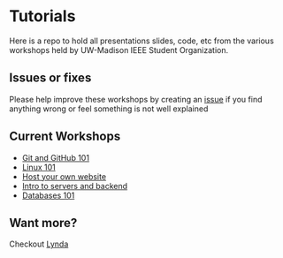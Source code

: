 # Tutorials

Here is a repo to hold all presentations slides, code, etc from the various workshops held by UW-Madison IEEE Student Organization.

## Issues or fixes

Please help improve these workshops by creating an [issue](https://github.com/uwmadisonieee/Tutorials/issues) if you find anything wrong or feel something is not well explained

## Current Workshops

- [Git and GitHub 101](Git%20and%20Github%20101)
- [Linux 101](Linux%20101)
- [Host your own website](Host%20your%20own%20website)
- [Intro to servers and backend](Intro%20to%20servers%20and%20backend)
- [Databases 101](Databases%20101)

## Want more?

Checkout [Lynda](Lynda)